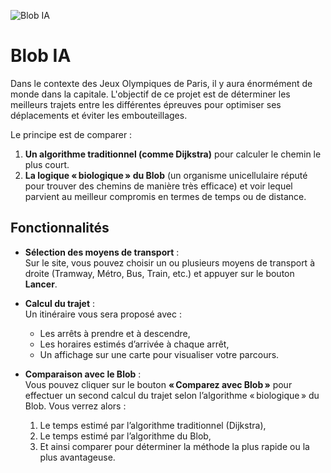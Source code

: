 ![Blob IA](blobia.gif)


# Blob IA

Dans le contexte des Jeux Olympiques de Paris, il y aura énormément de monde dans la capitale. L'objectif de ce projet est de déterminer les meilleurs trajets entre les différentes épreuves pour optimiser ses déplacements et éviter les embouteillages. 

Le principe est de comparer :

1. **Un algorithme traditionnel (comme Dijkstra)** pour calculer le chemin le plus court.  
2. **La logique « biologique » du Blob** (un organisme unicellulaire réputé pour trouver des chemins de manière très efficace) et voir lequel parvient au meilleur compromis en termes de temps ou de distance.

## Fonctionnalités

- **Sélection des moyens de transport** :  
  Sur le site, vous pouvez choisir un ou plusieurs moyens de transport à droite (Tramway, Métro, Bus, Train, etc.) et appuyer sur le bouton **Lancer**.
  
- **Calcul du trajet** :  
  Un itinéraire vous sera proposé avec :
  - Les arrêts à prendre et à descendre,
  - Les horaires estimés d’arrivée à chaque arrêt,
  - Un affichage sur une carte pour visualiser votre parcours.
  
- **Comparaison avec le Blob** :  
  Vous pouvez cliquer sur le bouton **« Comparez avec Blob »** pour effectuer un second calcul du trajet selon l’algorithme « biologique » du Blob. Vous verrez alors :
  1. Le temps estimé par l’algorithme traditionnel (Dijkstra),
  2. Le temps estimé par l’algorithme du Blob,
  3. Et ainsi comparer pour déterminer la méthode la plus rapide ou la plus avantageuse.
